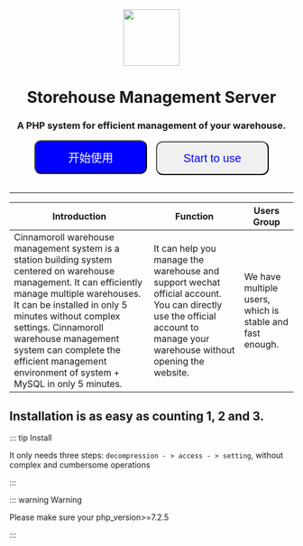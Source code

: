 <center><img src="https://s1.ax1x.com/2022/05/17/O4wwRK.jpg" width="100" height="100"></center>

<center><h1>Storehouse Management Server</h1></center>

<center><h3>A PHP system for efficient management of your warehouse.</h3></center>

<center>
  <a href="/zh-cn/"><button style="width:200px;height:60px;background-color:blue;color:white;font-size:20px;border-radius:12px;">开始使用</button></a>
  &nbsp;&nbsp;
  <a href="/en-us/"><button style="width:200px;height:60px;background-color:#F0F0F0;color:blue;font-size:20px;border-radius:12px;">Start to use</button></a>
</center>

<br>
<hr>

| Introduction | Function | Users Group |
| ------------ | -------- | ----------- |
| Cinnamoroll warehouse management system is a station building system centered on warehouse management. It can efficiently manage multiple warehouses. It can be installed in only 5 minutes without complex settings. Cinnamoroll warehouse management system can complete the efficient management environment of system + MySQL in only 5 minutes. | It can help you manage the warehouse and support wechat official account. You can directly use the official account to manage your warehouse without opening the website. | We have multiple users, which is stable and fast enough. |

## Installation is as easy as counting 1, 2 and 3.

::: tip Install

It only needs three steps: `decompression - > access - > setting`, without complex and cumbersome operations

:::

::: warning Warning

Please make sure your php_version>=7.2.5

:::
